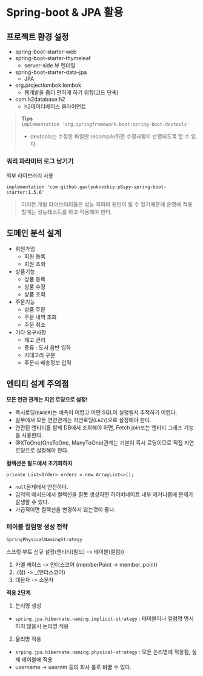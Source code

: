 # Spring-boot & JPA 활용

## 프로젝트 환경 설정

- spring-boot-starter-web
- spring-boot-starter-thymeleaf
  - server-side 뷰 렌더링
- spring-boot-starter-data-jpa
  - JPA
- org.projectlombok:lombok
  - 웹개발을 좀더 편하게 하기 위함(코드 단축)
- com.h2database:h2 
  - h2데이터베이스 클라이언트


> **Tips**  
> `implementation 'org.springframework.boot:spring-boot-devtools'`
> - devtools는 수정한 파일만 recompile하면 수정사항이 반영되도록 할 수 있다.


### 쿼리 파라미터 로그 남기기

외부 라이브러리 사용
```text
implementation 'com.github.gavlyukovskiy:p6spy-spring-boot-starter:1.5.6'
```

> 이러한 개발 라이브러리들은 성능 저하의 원인이 될 수 있기때문에 운영에 적용할때는 성능테스트를 하고 적용해야 한다.

## 도메인 분석 설계

- 회원가입
  - 회원 등록
  - 회원 조회
- 상품기능
  - 상품 등록
  - 상품 수정
  - 상품 조회
- 주문기능
  - 상품 주문
  - 주문 내역 조회
  - 주문 취소
- 기타 요구사항
  - 제고 관리
  - 종류 : 도서 음반 영화
  - 카테고리 구분
  - 주문시 배송정보 입력

## 엔티티 설계 주의점

**모든 연관 관계는 지연 로딩으로 설정!**
- 즉시로딩(`EAGER`)는 예측이 어렵고 어떤 SQL이 실행될지 추적하기 어렵다.
- 실무에서 모든 연관관계는 지연로딩(`LAZY`)으로 설정해야 한다.
- 연관된 엔티티를 함께 DB에서 조회해야 하면, Fetch join또는 엔티티 그래프 기능을 사용한다.
- @XToOne(OneToOne, ManyToOne)관계는 기본이 즉시 로딩이므로 직접 지연로딩으로 설정해야 한다.

**컬렉션은 필드에서 초기화하자**
```text
private List<Order> orders = new ArrayList<>();
```
- `null`문제에서 안전하다.
- 임의의 메서드에서 컬렉션을 잘못 생성하면 하이버네이트 내부 메커니즘에 문제가 발생할 수 있다.
- 가급적이면 컬렉션을 변경하지 않는것이 좋다.

### 테이블 컬럼명 생성 전략

`SpringPhysicalNamingStrategy`

스프링 부트 신규 설정(엔티티(필드) -> 테이블(컬럼))
1. 카멜 케이스 -> 언더스코어 (memberPoint -> member_point)
2. .(점) -> _(언더스코어)
3. 대문자 -> 소문자

**적용 2단계**
1. 논리명 생성 
- `spring.jpa.hibernate.naming.implicit-strategy` : 테이블이나 컬럼명 명시하지 않을시 논리명 적용
2. 물리명 적용
- `srping.jpa.hibernate.naming.physical-strategy` : 모든 논리명에 적용됨, 실제 테이블에 적용
-  username -> usernm 등의 회사 룰로 바꿀 수 있다.